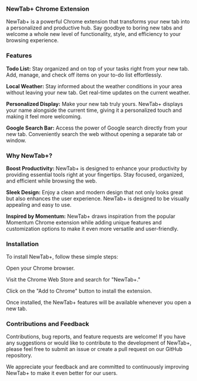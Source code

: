 ### NewTab+ Chrome Extension
NewTab+ is a powerful Chrome extension that transforms your new tab into a personalized and productive hub. Say goodbye to boring new tabs and welcome a whole new level of functionality, style, and efficiency to your browsing experience.

### Features
**Todo List:** Stay organized and on top of your tasks right from your new tab. Add, manage, and check off items on your to-do list effortlessly.

**Local Weather:** Stay informed about the weather conditions in your area without leaving your new tab. Get real-time updates on the current weather.

**Personalized Display:** Make your new tab truly yours. NewTab+ displays your name alongside the current time, giving it a personalized touch and making it feel more welcoming.

**Google Search Bar:** Access the power of Google search directly from your new tab. Conveniently search the web without opening a separate tab or window.

### Why NewTab+?
**Boost Productivity:** NewTab+ is designed to enhance your productivity by providing essential tools right at your fingertips. Stay focused, organized, and efficient while browsing the web.

**Sleek Design:** Enjoy a clean and modern design that not only looks great but also enhances the user experience. NewTab+ is designed to be visually appealing and easy to use.

**Inspired by Momentum:** NewTab+ draws inspiration from the popular Momentum Chrome extension while adding unique features and customization options to make it even more versatile and user-friendly.

### Installation
To install NewTab+, follow these simple steps:

Open your Chrome browser.

Visit the Chrome Web Store and search for "NewTab+."

Click on the "Add to Chrome" button to install the extension.

Once installed, the NewTab+ features will be available whenever you open a new tab.

### Contributions and Feedback
Contributions, bug reports, and feature requests are welcome! If you have any suggestions or would like to contribute to the development of NewTab+, please feel free to submit an issue or create a pull request on our GitHub repository.

We appreciate your feedback and are committed to continuously improving NewTab+ to make it even better for our users.
